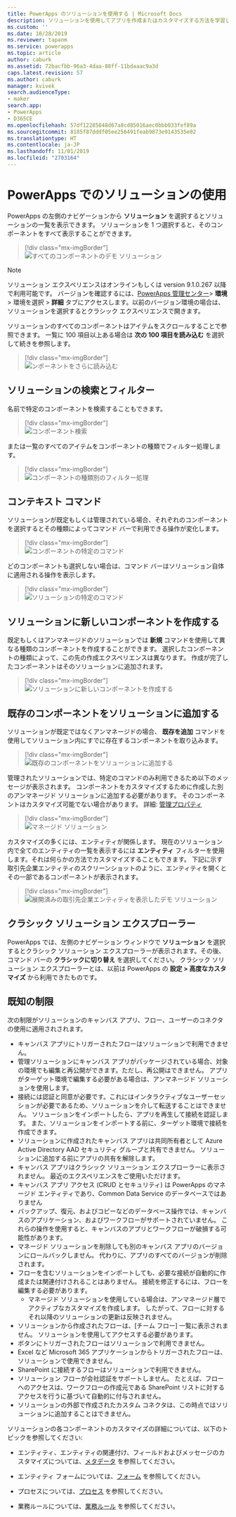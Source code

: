 ```yaml
---
title: PowerApps のソリューションを使用する | Microsoft Docs
description: ソリューションを使用してアプリを作成またはカスタマイズする方法を学習します
ms.custom: ''
ms.date: 10/28/2019
ms.reviewer: tapanm
ms.service: powerapps
ms.topic: article
author: caburk
ms.assetid: 72bacfbb-96a3-4daa-88ff-11bdaaac9a3d
caps.latest.revision: 57
ms.author: caburk
manager: kvivek
search.audienceType:
- maker
search.app:
- PowerApps
- D365CE
ms.openlocfilehash: 57df12285848d67a8cd85016aec0bbb033fef89a
ms.sourcegitcommit: 8185f87dddf05ee256491feab9873e9143535e02
ms.translationtype: HT
ms.contentlocale: ja-JP
ms.lasthandoff: 11/01/2019
ms.locfileid: "2703164"
---
```

# <a name="use-solutions-in-powerapps"></a>PowerApps でのソリューションの使用

 PowerApps の左側のナビゲーションから **ソリューション** を選択するとソリューションの一覧を表示できます。 ソリューションを 1 つ選択すると、そのコンポーネントをすべて表示することができます。 
 
> [!div class="mx-imgBorder"]  
> ![すべてのコンポーネントのデモ ソリューション](media/solution-all-items-list.PNG "すべてのコンポーネントのデモ ソリューション")  
 
> [!NOTE]
>  ソリューション エクスペリエンスはオンラインもしくは version 9.1.0.267 以降で利用可能です。 バージョンを確認するには、[PowerApps 管理センター](https://admin.powerapps.com/)> **環境** > 環境を選択 > **詳細** タブにアクセスします。以前のバージョン環境の場合は、ソリューションを選択するとクラシック エクスペリエンスで開きます。  
 
 ソリューションのすべてのコンポーネントはアイテムをスクロールすることで参照できます。 一覧に 100 項目以上ある場合は **次の 100 項目を読み込む** を選択して続きを参照します。 
 
> [!div class="mx-imgBorder"]  
> ![ンポーネントをさらに読み込む](media/load-more.PNG "コンポーネントをさらに読み込む")  

 ## <a name="search-and-filter-in-a-solution"></a>ソリューションの検索とフィルター
 
 名前で特定のコンポーネントを検索することもできます。 
 
> [!div class="mx-imgBorder"]  
> ![コンポーネント検索](media/solution-search-box.png "コンポーネント検索")  
 
 または一覧のすべてのアイテムをコンポーネントの種類でフィルター処理します。
  
> [!div class="mx-imgBorder"]  
> ![コンポーネントの種類別のフィルター処理](media/solution-filter.PNG "コンポーネントの種類別のフィルター処理")  
 
 ## <a name="contextual-commands"></a>コンテキスト コマンド
 
 ソリューションが既定もしくは管理されている場合、それぞれのコンポーネントを選択するとその種類によってコマンド バーで利用できる操作が変化します。 
 
> [!div class="mx-imgBorder"]  
> ![コンポーネントの特定のコマンド](media/component-commands.png "コンポーネントの特定のコマンド")  
 
 どのコンポーネントも選択しない場合は、コマンド バーはソリューション自体に適用される操作を表示します。 
 
> [!div class="mx-imgBorder"]  
> ![ソリューションの特定のコマンド](media/solution-commands.PNG "ソリューションの特定のコマンド")  
 
 ## <a name="create-components-in-a-solution"></a>ソリューションに新しいコンポーネントを作成する
 既定もしくはアンマネージドのソリューションでは **新規** コマンドを使用して異なる種類のコンポーネントを作成することができます。 選択したコンポーネントの種類によって、この先の作成エクスペリエンスは異なります。 作成が完了したコンポーネントはそのソリューションに追加されます。 
 
> [!div class="mx-imgBorder"]  
> ![ソリューションに新しいコンポーネントを作成する](media/solution-new-component.PNG "ソリューションに新しいコンポーネントを作成する")  
 
 ## <a name="add-an-existing-component-to-a-solution"></a>既存のコンポーネントをソリューションに追加する
 
 ソリューションが既定ではなくアンマネージドの場合、 **既存を追加** コマンドを使用してソリューション内にすでに存在するコンポーネントを取り込みます。  
 
> [!div class="mx-imgBorder"]  
> ![既存のコンポーネントをソリューションに追加する](media/solution-add-existing-component.PNG "既存のコンポーネントをソリューションに追加する")  
  
 管理されたソリューションでは、特定のコマンドのみ利用できるため以下のメッセージが表示されます。 コンポーネントをカスタマイズするために作成した別のアンマネージド ソリューションに追加する必要があります。 そのコンポーネントはカスタマイズ可能でない場合があります。 詳細: [管理プロパティ](solutions-overview.md#managed-properties)

> [!div class="mx-imgBorder"]  
> ![マネージド ソリューション](media/managed-solution.PNG "マネージド ソリューション")  

 カスタマイズの多くには、エンティティが関係します。 現在のソリューション内で全てのエンティティの一覧を表示するには **エンティティ** フィルターを使用します。それは何らかの方法でカスタマイズすることもできます。 下記に示す取引先企業エンティティのスクリーンショットのように、エンティティを開くとその一部であるコンポーネントが表示されます。 
   
> [!div class="mx-imgBorder"]  
> ![展開済みの取引先企業エンティティを表示したデモ ソリューション](media/solution-entity-account.png "展開済みの取引先企業エンティティを表示したデモ ソリューション")  

## <a name="classic-solution-explorer"></a>クラシック ソリューション エクスプローラー

PowerApps では、左側のナビゲーション ウィンドウで **ソリューション** を選択するとクラシック ソリューション エクスプローラーが表示されます。その後、コマンド バーの **クラシックに切り替え** を選択してください。 クラシック ソリューション エクスプローラーとは、以前は PowerApps の **設定 > 高度なカスタマイズ** から利用できたものです。 

## <a name="known-limitations"></a>既知の制限

次の制限がソリューションのキャンバス アプリ、フロー、ユーザーのコネクタの使用に適用されされます。 

- キャンバス アプリにトリガーされたフローはソリューションで利用できません。
- 管理ソリューションにキャンバス アプリがパッケージされている場合、対象の環境でも編集と再公開ができます。ただし、再公開はできません。 アプリがターゲット環境で編集する必要がある場合は、アンマネージド ソリューションを使用します。 
- 接続には認証と同意が必要です。これにはインタラクティブなユーザーセッションが必要であるため、ソリューションを介して転送することはできません。 ソリューションをインポートしたら、アプリを再生して接続を認証します。 また、ソリューションをインポートする前に、ターゲット環境で接続を作成できます。 
-   ソリューションに作成されたキャンバス アプリは共同所有者として Azure Active Directory AAD セキュリティ グループと共有できません。 ソリューションに追加する前にアプリの共有を解除します。
-   キャンバス アプリはクラシック ソリューション エクスプローラーに表示されません。 最近のエクスペリエンスをご使用いただけます。
-   キャンバス アプリ アクセス (CRUD とセキュリティ) は PowerApps のマネージド エンティティであり、Common Data Service のデータベースではありません
- バックアップ、復元、およびコピーなどのデータベース操作では、キャンバスのアプリケーション、およびワークフローがサポートされていません。 これらの操作を使用すると、キャンバスのアプリとワークフローが破損する可能性があります。
- マネージド ソリューションを削除しても別のキャンバス アプリのバージョンにロールバックしません。 代わりに、アプリのすべてのバージョンが削除されます。
- フローを含むソリューションをインポートしても、必要な接続が自動的に作成または関連付けされることはありません。 接続を修正するには、フローを編集する必要があります。
  - マネージド ソリューションを使用している場合は、アンマネージド層でアクティブなカスタマイズを作成します。 したがって、フローに対するそれ以降のソリューションの更新は反映されません。 
- ソリューションから作成されたフローは、[チーム フロー] 一覧に表示されません。 ソリューションを使用してアクセスする必要があります。 
- ボタンにトリガーされたフローはソリューションで利用できません。
- Excel など Microsoft 365 アプリケーションからトリガーされたフローは、ソリューションで使用できません。
- SharePoint に接続するフローはソリューションで利用できません。
- ソリューション フローが会社認証をサポートしません。 たとえば、フローへのアクセスは、ワークフローの作成元である SharePoint リストに対するアクセスを行うに基づいて自動的に付与されません。
- ソリューションの外部で作成されたカスタム コネクタは、この時点ではソリューションに追加することはできません。


 ソリューションの各コンポーネントのカスタマイズの詳細については、以下のトピックを参照してください:  
  
-   エンティティ、エンティティの関連付け、フィールドおよびメッセージのカスタマイズについては、[メタデータ](create-edit-metadata.md) を参照してください。  
  
-   エンティティ フォームについては、[フォーム](../model-driven-apps/create-design-forms.md) を参照してください。  
  
-   プロセスについては、[プロセス](../model-driven-apps/guide-staff-through-common-tasks-processes.md) を参照してください。  
  
-   業務ルールについては、[業務ルール](../model-driven-apps/create-business-rules-recommendations-apply-logic-form.md) を参照してください。  
